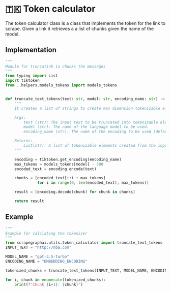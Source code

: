 # 🇹🇰 Token calculator 
The token calculator class is a class that implements the token for the link to scrape.
Given a link it retrieves a a list of chunks given the name of the model.

## Implementation
```python
""" 
Module for truncatinh in chunks the messages
"""
from typing import List
import tiktoken
from ..helpers.models_tokens import models_tokens


def truncate_text_tokens(text: str, model: str, encoding_name: str) -> List[str]:
    """
    It creates a list of strings to create max dimension tokenizable elements

    Args:
        text (str): The input text to be truncated into tokenizable elements.
        model (str): The name of the language model to be used.
        encoding_name (str): The name of the encoding to be used (default: EMBEDDING_ENCODING).

    Returns:
        List[str]: A list of tokenizable elements created from the input text.
    """

    encoding = tiktoken.get_encoding(encoding_name)
    max_tokens = models_tokens[model] - 500
    encoded_text = encoding.encode(text)

    chunks = [encoded_text[i:i + max_tokens]
              for i in range(0, len(encoded_text), max_tokens)]

    result = [encoding.decode(chunk) for chunk in chunks]

    return result
```
## Example
```python
"""
Example for calclating the tokenizer
"""
from scrapegraphai.utils.token_calculator import truncate_text_tokens
INPUT_TEXT = "http://nba.com"

MODEL_NAME = "gpt-3.5-turbo"
ENCODING_NAME = "EMBEDDING_ENCODING"

tokenized_chunks = truncate_text_tokens(INPUT_TEXT, MODEL_NAME, ENCODING_NAME)

for i, chunk in enumerate(tokenized_chunks):
    print(f"Chunk {i+1}: {chunk}")
```

